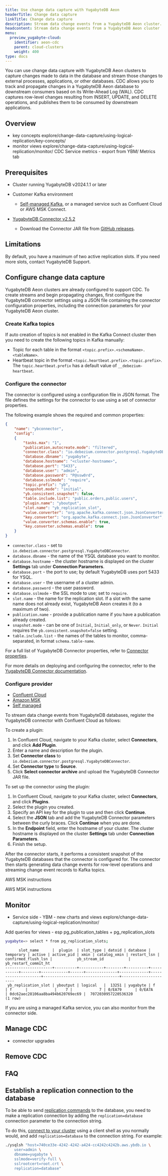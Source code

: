 ```yaml
---
title: Use change data capture with YugabyteDB Aeon
headerTitle: Change data capture
linkTitle: Change data capture
description: Stream data change events from a YugabyteDB Aeon cluster.
headcontent: Stream data change events from a YugabyteDB Aeon cluster
menu:
  preview_yugabyte-cloud:
    identifier: aeon-cdc
    parent: cloud-clusters
    weight: 400
type: docs
---
```


You can use change data capture with YugabyteDB Aeon clusters to capture changes made to data in the database and stream those changes to external processes, applications, or other databases. CDC allows you to track and propagate changes in a YugabyteDB Aeon database to downstream consumers based on its Write-Ahead Log (WAL). CDC captures row-level changes resulting from INSERT, UPDATE, and DELETE operations, and publishes them to be consumed by downstream applications.

## Overview

- key concepts explore/change-data-capture/using-logical-replication/key-concepts/
- monitor views explore/change-data-capture/using-logical-replication/monitor/
    CDC Service metrics - export from YBM/ Metrics tab

## Prerequisites

- Cluster running YugabyteDB v2024.1.1 or later

- Customer Kafka environment

  - [Self-managed Kafka](explore/change-data-capture/using-logical-replication/get-started/#get-started-with-yugabytedb-connector), or a managed service such as Confluent Cloud or AWS MSK Connect.

- [YugabyteDB Connector v2.5.2](https://github.com/yugabyte/debezium/releases/tag/dz.2.5.2.yb.2024.1)

  - Download the Connector JAR file from [GitHub releases](https://github.com/yugabyte/debezium/releases/tag/dz.2.5.2.yb.2024.1).

## Limitations

By default, you have a maximum of two active replication slots. If you need more slots, contact YugabyteDB Support.

## Configure change data capture

YugabyteDB Aeon clusters are already configured to support CDC. To create streams and begin propagating changes, first configure the YugabyteDB connector settings using a JSON file containing the connector configuration properties, including the connection parameters for your YugabyteDB Aeon cluster.

### Create Kafka topics

If auto creation of topics is not enabled in the Kafka Connect cluster then you need to create the following topics in Kafka manually:

- Topic for each table in the format `<topic.prefix>.<schemaName>.<tableName>`.
- Heartbeat topic in the format `<topic.heartbeat.prefix>.<topic.prefix>`. The `topic.heartbeat.prefix` has a default value of `__debezium-heartbeat`.

### Configure the connector

The connector is configured using a configuration file in JSON format. The file defines the settings for the connector to use using a set of connector properties.

The following example shows the required and common properties:

```json
{
    "name": "ybconnector",
    "config": 
    {
        "tasks.max": "1",
        "publication.autocreate.mode": "filtered",
        "connector.class": "io.debezium.connector.postgresql.YugabyteDBConnector",
        "database.dbname": "yugabyte",
        "database.hostname": "<cluster-hostname>",
        "database.port": "5433",
        "database.user": "admin",
        "database.password": "P@ssw0rd",
        "database.sslmode": "require",
        "topic.prefix": "yb",
        "snapshot.mode": "initial",
        "yb.consistent.snapshot": false,
        "table.include.list": "public.orders,public.users",
        "plugin.name": "yboutput",
        "slot.name": "yb_replication_slot",
        "value.converter": "org.apache.kafka.connect.json.JsonConverter",
        "key.converter": "org.apache.kafka.connect.json.JsonConverter",
        "value.converter.schemas.enable": true,
        "key.converter.schemas.enable": true
    }
}
```

- `connector.class` - set to `io.debezium.connector.postgresql.YugabyteDBConnector`.
- `database.dbname` - the name of the YSQL database you want to monitor.
- `database.hostname` - the cluster hostname is displayed on the cluster **Settings** tab under **Connection Parameters**.
- `database.port` - the port to use; by default YugabyteDB uses port 5433 for YSQL.
- `database.user` - the username of a cluster admin.
- `database.password` - the user password.
- `database.sslmode` - the SSL mode to use; set to `require`.
- `slot.name` - the name for the replication slot. If a slot with the same name does not already exist, YugabyteDB Aeon creates it (to a maximum of two).
- `publication.name` - provide a publication name if you have a publication already created.
- `snapshot.mode` - can be one of `Initial`, `Initial_only`, or `Never`. `Initial` requires the `yb.consistent.snapshot=false` setting.
- `table.include.list` - the names of the tables to monitor, comma-separated, in format `schema.table-name`.

For a full list of YugabyteDB Connector properties, refer to [Connector properties](../../../explore/change-data-capture/using-logical-replication/yugabytedb-connector-properties).

For more details on deploying and configuring the connector, refer to the [YugabyteDB Connector documentation](../../../explore/change-data-capture/using-logical-replication/yugabytedb-connector/).

### Configure provider

<ul class="nav nav-tabs-alt nav-tabs-yb custom-tabs">
  <li>
    <a href="#confluent" class="nav-link active" id="confluent-tab" data-bs-toggle="tab"
      role="tab" aria-controls="confluent" aria-selected="true">
      <i class="icon-confluent" aria-hidden="true"></i>
      Confluent Cloud
    </a>
  </li>
  <li >
    <a href="#msk" class="nav-link" id="msk-tab" data-bs-toggle="tab"
      role="tab" aria-controls="msk" aria-selected="false">
      <i class="icon-aws" aria-hidden="true"></i>
      Amazon MSK
    </a>
  </li>
  <li >
    <a href="#self" class="nav-link" id="self-tab" data-bs-toggle="tab"
      role="tab" aria-controls="self" aria-selected="false">
      <i class="icon-kafka" aria-hidden="true"></i>
      Self managed
    </a>
  </li>
</ul>
<div class="tab-content">
  <div id="confluent" class="tab-pane fade show active" role="tabpanel" aria-labelledby="confluent-tab">

To stream data change events from YugabyteDB databases, register the YugabyteDB connector with Confluent Cloud as follows:

To create a plugin:

1. In Confluent Cloud, navigate to your Kafka cluster, select **Connectors**, and click **Add Plugin**.
1. Enter a name and description for the plugin.
1. Set **Connector class** to `io.debezium.connector.postgresql.YugabyteDBConnector`.
1. Set **Connector type** to **Source**.
1. Click **Select connector archive** and upload the YugabyteDB Connector JAR file.

To set up the connector using the plugin:

1. In Confluent Cloud, navigate to your Kafka cluster, select **Connectors**, and click **Plugins**.
1. Select the plugin you created.
1. Specify an API key for the plugin to use and then click **Continue**.
1. Select the **JSON** tab and add the YugabyteDB Connector parameters between the curly braces. Click **Continue** when you are done.
1. In the **Endpoint** field, enter the hostname of your cluster. The cluster hostname is displayed on the cluster **Settings** tab under **Connection Parameters**.
1. Finish the setup.

After the connector starts, it performs a consistent snapshot of the YugabyteDB databases that the connector is configured for. The connector then starts generating data change events for row-level operations and streaming change event records to Kafka topics.

  </div>
  <div id="msk" class="tab-pane fade" role="tabpanel" aria-labelledby="msk-tab">

AWS MSK instructions

  </div>
  <div id="self" class="tab-pane fade" role="tabpanel" aria-labelledby="self-tab">

AWS MSK instructions

  </div>
</div>

## Monitor

- Service side - YBM - new charts and views explore/change-data-capture/using-logical-replication/monitor/

Add queries for views - esp pg_publication_tables + pg_replication_slots

```sh
yugabyte=> select * from pg_replication_slots;
```

```output
      slot_name      |  plugin  | slot_type | datoid | database | temporary | active | active_pid | xmin | catalog_xmin | restart_lsn | confirmed_flush_lsn |           yb_stream_id           | yb_restart_commit_ht 
---------------------+----------+-----------+--------+----------+-----------+--------+------------+------+--------------+-------------+---------------------+----------------------------------+----------------------
 yb_replication_slot | yboutput | logical   |  13251 | yugabyte | f         | f      |            |    7 |            7 | 0/EA79      | 0/EA7A              | 0dc62aec28106aa8ba494b620769ec69 |  7072030957220536320
(1 row)
```

If you are using a managed Kafka service, you can also monitor from the connector side.

## Manage CDC

- connector upgrades

## Remove CDC

## FAQ


## Establish a replication connection to the database

To be able to send [replication commands](https://www.postgresql.org/docs/11/protocol-replication.html) to the database, you need to make a replication connection by adding the `replication=database` connection parameter to the connection string.

To do this, [connect to your cluster](../../cloud-connect/connect-client-shell/) using a client shell as you normally would, and add `replication=database` to the connection string. For example:

```sh
./ysqlsh "host=740ce33e-4242-4242-a424-cc4242c4242b.aws.ybdb.io \
    user=admin \
    dbname=yugabyte \
    sslmode=verify-full \
    sslrootcert=root.crt \
    replication=database"
```

